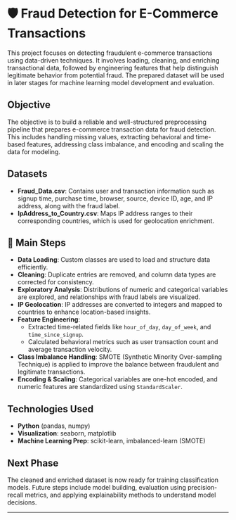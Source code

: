 # 🛡️ Fraud Detection for E-Commerce Transactions

This project focuses on detecting fraudulent e-commerce transactions using data-driven techniques. It involves loading, cleaning, and enriching transactional data, followed by engineering features that help distinguish legitimate behavior from potential fraud. The prepared dataset will be used in later stages for machine learning model development and evaluation.

## Objective

The objective is to build a reliable and well-structured preprocessing pipeline that prepares e-commerce transaction data for fraud detection. This includes handling missing values, extracting behavioral and time-based features, addressing class imbalance, and encoding and scaling the data for modeling.

## Datasets

- **Fraud_Data.csv**: Contains user and transaction information such as signup time, purchase time, browser, source, device ID, age, and IP address, along with the fraud label.
- **IpAddress_to_Country.csv**: Maps IP address ranges to their corresponding countries, which is used for geolocation enrichment.

## 🔧 Main Steps

- **Data Loading**: Custom classes are used to load and structure data efficiently.
- **Cleaning**: Duplicate entries are removed, and column data types are corrected for consistency.
- **Exploratory Analysis**: Distributions of numeric and categorical variables are explored, and relationships with fraud labels are visualized.
- **IP Geolocation**: IP addresses are converted to integers and mapped to countries to enhance location-based insights.
- **Feature Engineering**:
  - Extracted time-related fields like `hour_of_day`, `day_of_week`, and `time_since_signup`.
  - Calculated behavioral metrics such as user transaction count and average transaction velocity.
- **Class Imbalance Handling**: SMOTE (Synthetic Minority Over-sampling Technique) is applied to improve the balance between fraudulent and legitimate transactions.
- **Encoding & Scaling**: Categorical variables are one-hot encoded, and numeric features are standardized using `StandardScaler`.

## Technologies Used

- **Python** (pandas, numpy)
- **Visualization**: seaborn, matplotlib
- **Machine Learning Prep**: scikit-learn, imbalanced-learn (SMOTE)

## Next Phase

The cleaned and enriched dataset is now ready for training classification models. Future steps include model building, evaluation using precision-recall metrics, and applying explainability methods to understand model decisions.

---

